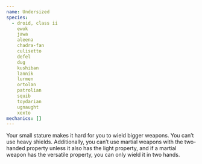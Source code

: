 ```yaml
---
name: Undersized
species:
  - droid, class ii
    ewok
    jawa
    aleena
    chadra-fan
    culisetto
    defel
    dug
    kushiban
    lannik
    lurmen
    ortolan
    patrolian
    squib
    toydarian
    ugnaught
    xexto
mechanics: []
---
```

Your small stature makes it hard for you to wield bigger weapons. You can’t use heavy shields.
Additionally, you can’t use martial weapons with the two-handed property unless it also has the
light property, and if a martial weapon has the versatile property, you can only wield it in two hands.
